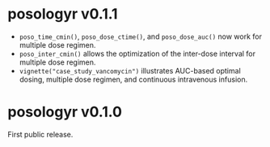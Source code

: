 # posologyr v0.1.1

* `poso_time_cmin()`, `poso_dose_ctime()`, and `poso_dose_auc()` now work for multiple dose regimen.
* `poso_inter_cmin()` allows the optimization of the inter-dose interval for multiple dose regimen.
* `vignette("case_study_vancomycin")` illustrates AUC-based optimal dosing, multiple dose regimen, and continuous intravenous infusion.

# posologyr v0.1.0

First public release.
